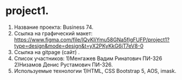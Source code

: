 # project1.
1) Название проекта: Business 74.
2) Ссылка на графический макет: https://www.figma.com/file/lQvKIiYmu58GNa5flgFUFP/project1?type=design&mode=design&t=yX2PKyKkG6jT7eV8-0
3) Ссылка на gitpage (сайт) .
4) Список участников: 1)Менгажев Вадим Ринатович ПИ-326 2)Низамов Денис Рустамович ПИ-326.
5) Используемые технологии 1)HTML, CSS Bootstrap 5, AOS,  imask.
